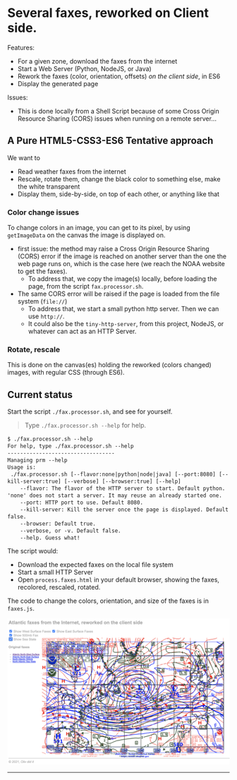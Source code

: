 # Several faxes, reworked on Client side.
Features:
- For a given zone, download the faxes from the internet
- Start a Web Server (Python, NodeJS, or Java)
- Rework the faxes (color, orientation, offsets) _on the client side_, in ES6
- Display the generated page

Issues:
- This is done locally from a Shell Script because of some Cross Origin Resource Sharing (CORS) issues when running on a remote server...

## A Pure HTML5-CSS3-ES6 Tentative approach
We want to
- Read weather faxes from the internet
- Rescale, rotate them, change the black color to something else, make the white transparent
- Display them, side-by-side, on top of each other, or anything like that

### Color change issues
To change colors in an image, you can get to its pixel, by using `getImageData` on the canvas the image is displayed on.
- first issue: the method may raise a Cross Origin Resource Sharing (CORS) error if the image is reached on another server than the one the web page runs on,
  which is the case here (we reach the NOAA website to get the faxes).
    - To address that, we copy the image(s) locally, before loading the page, from the script `fax.processor.sh`.
- The same CORS error will be raised if the page is loaded from the file system (`file://`)    
    - To address that, we start a small python http server. Then we can use `http://`.
    - It could also be the `tiny-http-server`, from this project, NodeJS, or whatever can act as an HTTP Server.
  
### Rotate, rescale
This is done on the canvas(es) holding the reworked (colors changed) images,
with regular CSS (through ES6).

## Current status
Start the script `./fax.processor.sh`, and see for yourself.  
> Type `./fax.processor.sh --help` for help.
```
$ ./fax.processor.sh --help
For help, type ./fax.processor.sh --help
----------------------------------
Managing prm --help
Usage is:
 ./fax.processor.sh [--flavor:none|python|node|java] [--port:8080] [--kill-server:true] [--verbose] [--browser:true] [--help]
    --flavor: The flavor of the HTTP server to start. Default python. 'none' does not start a server. It may reuse an already started one.
    --port: HTTP port to use. Default 8080.
    --kill-server: Kill the server once the page is displayed. Default false.
    --browser: Default true.
    --verbose, or -v. Default false.
    --help. Guess what!
```

The script would:
- Download the expected faxes on the local file system
- Start a small HTTP Server
- Open `process.faxes.html` in your default browser, showing the faxes, recolored, rescaled, rotated.

The code to change the colors, orientation, and size of the faxes is in `faxes.js`. 

![4 Faxes](./4.faxes.png)

---
